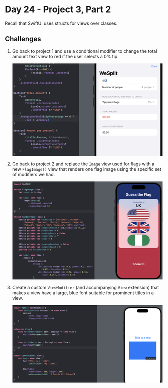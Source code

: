 # Day 24 - Project 3, Part 2

Recall that SwiftUI uses structs for views over classes.



## Challenges

1. Go back to project 1 and use a conditional modifier to change the total amount text view to red if the user selects a 0% tip.
   
   <img src="./imgs/red-0-tip.png" />

2. Go back to project 2 and replace the `Image` view used for flags with a new `FlagImage()` view that renders one flag image using the specific set of modifiers we had.
   
   <img src="./imgs/custom-flag-image.png" />

3. Create a custom `ViewModifier` (and accompanying `View` extension) that makes a view have a large, blue font suitable for prominent titles in a view.
   
   <img src="./imgs/title-view-modifier.png" />


